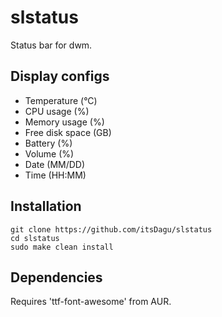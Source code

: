 # slstatus
Status bar for dwm.

## Display configs
+ Temperature (°C)
+ CPU usage (%)
+ Memory usage (%)
+ Free disk space (GB)
+ Battery (%)
+ Volume (%)
+ Date (MM/DD)
+ Time (HH:MM)

## Installation
```
git clone https://github.com/itsDagu/slstatus
cd slstatus
sudo make clean install
```

## Dependencies
Requires 'ttf-font-awesome' from AUR.
